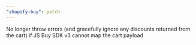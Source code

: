 ```yaml
---
"shopify-buy": patch
---
```


No longer throw errors (and gracefully ignore any discounts returned from the cart) if JS Buy SDK v3 cannot map the cart payload
